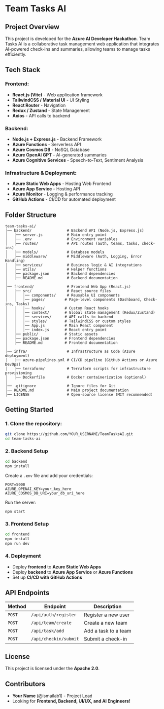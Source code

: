 # Team Tasks AI

## Project Overview
This project is developed for the **Azure AI Developer Hackathon**. Team Tasks AI is a collaborative task management web application that integrates AI-powered check-ins and summaries, allowing teams to manage tasks efficiently.

## Tech Stack
### **Frontend:**
- **React.js (Vite)** - Web application framework
- **TailwindCSS / Material UI** - UI Styling
- **React Router** - Navigation
- **Redux / Zustand** - State Management
- **Axios** - API calls to backend

### **Backend:**
- **Node.js + Express.js** - Backend Framework
- **Azure Functions** - Serverless API
- **Azure Cosmos DB** - NoSQL Database
- **Azure OpenAI GPT** - AI-generated summaries
- **Azure Cognitive Services** - Speech-to-Text, Sentiment Analysis

### **Infrastructure & Deployment:**
- **Azure Static Web Apps** - Hosting Web Frontend
- **Azure App Service** - Hosting API
- **Azure Monitor** - Logging & performance tracking
- **GitHub Actions** - CI/CD for automated deployment

## Folder Structure
```
team-tasks-ai/
│── backend/                # Backend API (Node.js, Express.js)
│   │── server.js           # Main entry point
│   │── .env                # Environment variables
│   │── routes/             # API routes (auth, teams, tasks, check-ins)
│   │── models/             # Database models
│   │── middleware/         # Middleware (Auth, Logging, Error Handling)
│   │── services/           # Business logic & AI integrations
│   │── utils/              # Helper functions
│   │── package.json        # Backend dependencies
│   │── README.md           # Backend documentation
│
│── frontend/               # Frontend Web App (React.js)
│   │── src/                # React source files
│   │   │── components/     # Reusable UI components
│   │   │── pages/         # Page-level components (Dashboard, Check-ins, Tasks)
│   │   │── hooks/         # Custom React hooks
│   │   │── context/       # Global state management (Redux/Zustand)
│   │   │── services/      # API calls to backend
│   │   │── styles/        # TailwindCSS or custom styles
│   │   │── App.js         # Main React component
│   │   │── index.js       # React entry point
│   │── public/            # Static assets
│   │── package.json       # Frontend dependencies
│   │── README.md          # Frontend documentation
│
│── infra/                  # Infrastructure as Code (Azure deployment)
│   │── azure-pipelines.yml # CI/CD pipeline (GitHub Actions or Azure DevOps)
│   │── terraform/          # Terraform scripts for infrastructure provisioning
│   │── Dockerfile          # Docker containerization (optional)
│
│── .gitignore              # Ignore files for Git
│── README.md               # Main project documentation
│── LICENSE                 # Open-source license (MIT recommended)
```

## Getting Started
### **1. Clone the repository:**
```bash
git clone https://github.com/YOUR_USERNAME/TeamTasksAI.git
cd team-tasks-ai
```

### **2. Backend Setup**
```bash
cd backend
npm install
```
Create a `.env` file and add your credentials:
```
PORT=5000
AZURE_OPENAI_KEY=your_key_here
AZURE_COSMOS_DB_URI=your_db_uri_here
```
Run the server:
```bash
npm start
```

### **3. Frontend Setup**
```bash
cd frontend
npm install
npm run dev
```

### **4. Deployment**
- Deploy **frontend** to **Azure Static Web Apps**
- Deploy **backend** to **Azure App Service** or **Azure Functions**
- Set up **CI/CD with GitHub Actions**

## API Endpoints
| Method | Endpoint | Description |
|--------|---------|-------------|
| `POST` | `/api/auth/register` | Register a new user |
| `POST` | `/api/team/create` | Create a new team |
| `POST` | `/api/task/add` | Add a task to a team |
| `POST` | `/api/checkin/submit` | Submit a check-in |

## License
This project is licensed under the **Apache 2.0**.

## Contributors
- **Your Name** (@ismailab1) - Project Lead
- Looking for **Frontend, Backend, UI/UX, and AI Engineers!**
